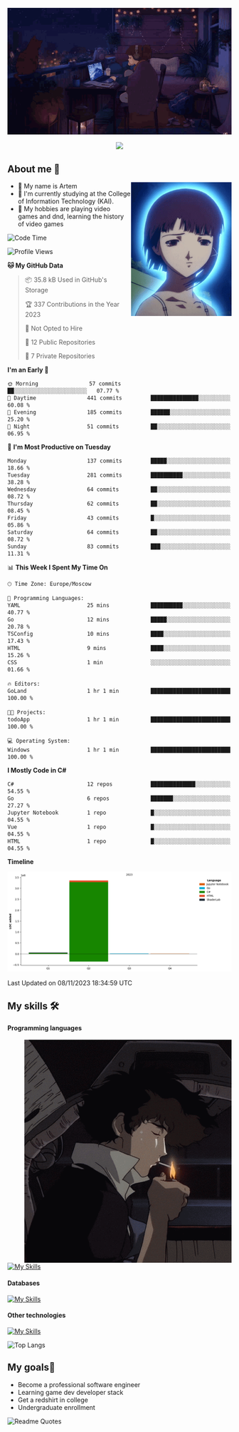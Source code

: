 <div align="center">
  <p>
    <img src="assets/lo-fi.gif">
  </p>
  <p>
    <img src="https://readme-typing-svg.herokuapp.com?color=%2336BCF7&lines=Welcome-to-my-profile&center=true&width=380&height=50&duration=4000&pause=1000">
  </p>
</div>

<div>
  <h2>About me 🚀</h2>
   <div align="center">
    <img src="assets/lain2.gif" align="right" height="300px">
  </div>
  <ul>
    <li>👨 My name is Artem</li>
    <li>🌱 I'm currently studying at the College of Information Technology (KAI).</li>
    <li>👾 My hobbies are playing video games and dnd, learning the history of video games </li>
  </ul>
</div>


<!--START_SECTION:waka-->
![Code Time](http://img.shields.io/badge/Code%20Time-28%20hrs%203%20mins-blue)

![Profile Views](http://img.shields.io/badge/Profile%20Views-4-blue)

**🐱 My GitHub Data** 

> 📦 35.8 kB Used in GitHub's Storage 
 > 
> 🏆 337 Contributions in the Year 2023
 > 
> 🚫 Not Opted to Hire
 > 
> 📜 12 Public Repositories 
 > 
> 🔑 7 Private Repositories 
 > 
**I'm an Early 🐤** 

```text
🌞 Morning                57 commits          ██░░░░░░░░░░░░░░░░░░░░░░░   07.77 % 
🌆 Daytime                441 commits         ███████████████░░░░░░░░░░   60.08 % 
🌃 Evening                185 commits         ██████░░░░░░░░░░░░░░░░░░░   25.20 % 
🌙 Night                  51 commits          ██░░░░░░░░░░░░░░░░░░░░░░░   06.95 % 
```
📅 **I'm Most Productive on Tuesday** 

```text
Monday                   137 commits         █████░░░░░░░░░░░░░░░░░░░░   18.66 % 
Tuesday                  281 commits         ██████████░░░░░░░░░░░░░░░   38.28 % 
Wednesday                64 commits          ██░░░░░░░░░░░░░░░░░░░░░░░   08.72 % 
Thursday                 62 commits          ██░░░░░░░░░░░░░░░░░░░░░░░   08.45 % 
Friday                   43 commits          █░░░░░░░░░░░░░░░░░░░░░░░░   05.86 % 
Saturday                 64 commits          ██░░░░░░░░░░░░░░░░░░░░░░░   08.72 % 
Sunday                   83 commits          ███░░░░░░░░░░░░░░░░░░░░░░   11.31 % 
```


📊 **This Week I Spent My Time On** 

```text
🕑︎ Time Zone: Europe/Moscow

💬 Programming Languages: 
YAML                     25 mins             ██████████░░░░░░░░░░░░░░░   40.77 % 
Go                       12 mins             █████░░░░░░░░░░░░░░░░░░░░   20.78 % 
TSConfig                 10 mins             ████░░░░░░░░░░░░░░░░░░░░░   17.43 % 
HTML                     9 mins              ████░░░░░░░░░░░░░░░░░░░░░   15.26 % 
CSS                      1 min               ░░░░░░░░░░░░░░░░░░░░░░░░░   01.66 % 

🔥 Editors: 
GoLand                   1 hr 1 min          █████████████████████████   100.00 % 

🐱‍💻 Projects: 
todoApp                  1 hr 1 min          █████████████████████████   100.00 % 

💻 Operating System: 
Windows                  1 hr 1 min          █████████████████████████   100.00 % 
```

**I Mostly Code in C#** 

```text
C#                       12 repos            ██████████████░░░░░░░░░░░   54.55 % 
Go                       6 repos             ███████░░░░░░░░░░░░░░░░░░   27.27 % 
Jupyter Notebook         1 repo              █░░░░░░░░░░░░░░░░░░░░░░░░   04.55 % 
Vue                      1 repo              █░░░░░░░░░░░░░░░░░░░░░░░░   04.55 % 
HTML                     1 repo              █░░░░░░░░░░░░░░░░░░░░░░░░   04.55 % 
```



**Timeline**

![Lines of Code chart](https://raw.githubusercontent.com/nifle3/nifle3/main/assets/bar_graph.png)


 Last Updated on 08/11/2023 18:34:59 UTC
<!--END_SECTION:waka-->

## My skills 🛠️
#### Programming languages
<div align="center">
  <img src="assets/bebop_smoke.gif" align="right" height="500px">
</div>


[![My Skills](https://skillicons.dev/icons?i=go,cs,python)](https://skillicons.dev)
#### Databases
[![My Skills](https://skillicons.dev/icons?i=mysql,mongodb,postgres)](https://skillicons.dev)
#### Other technologies
[![My Skills](https://skillicons.dev/icons?i=unity,docker,git,wasm)](https://skillicons.dev)

![Top Langs](https://github-readme-stats.vercel.app/api/top-langs/?username=nifle3&layout=compact&theme=nord)


## My goals🚀
- Become a professional software engineer
- Learning game dev developer stack
- Get a redshirt in college
- Undergraduate enrollment

![Readme Quotes](https://quotes-github-readme.vercel.app/api?type=horizontal&theme=nord) 
